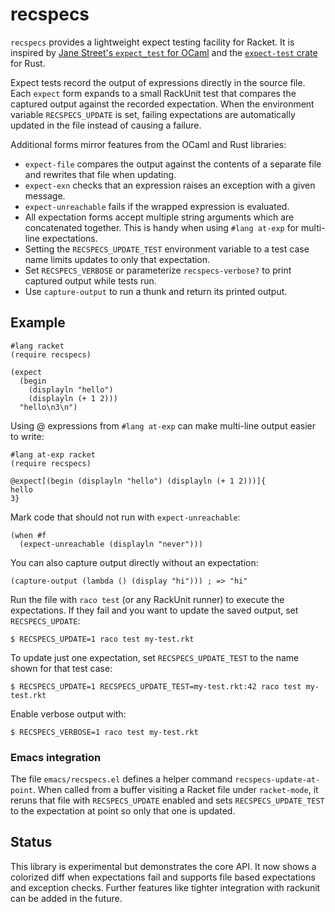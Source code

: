 # recspecs

`recspecs` provides a lightweight expect testing facility for Racket. It is
inspired by [Jane Street's `expect_test` for OCaml](https://github.com/janestreet/ppx_expect)
and the [`expect-test` crate](https://github.com/rust-analyzer/expect-test) for Rust.

Expect tests record the output of expressions directly in the source file.
Each `expect` form expands to a small RackUnit test that compares the
captured output against the recorded expectation. When the environment
variable `RECSPECS_UPDATE` is set, failing expectations are automatically
updated in the file instead of causing a failure.

Additional forms mirror features from the OCaml and Rust libraries:

* `expect-file` compares the output against the contents of a separate file
  and rewrites that file when updating.
* `expect-exn` checks that an expression raises an exception with a given
  message.
* `expect-unreachable` fails if the wrapped expression is evaluated.
* All expectation forms accept multiple string arguments which are
  concatenated together. This is handy when using
  `#lang at-exp` for multi-line expectations.
* Setting the `RECSPECS_UPDATE_TEST` environment variable to a test case
  name limits updates to only that expectation.
* Set `RECSPECS_VERBOSE` or parameterize `recspecs-verbose?` to print
  captured output while tests run.
* Use `capture-output` to run a thunk and return its printed output.

## Example

```racket
#lang racket
(require recspecs)

(expect
  (begin
    (displayln "hello")
    (displayln (+ 1 2)))
  "hello\n3\n")
```

Using @ expressions from `#lang at-exp` can make multi-line output
easier to write:

```racket
#lang at-exp racket
(require recspecs)

@expect[(begin (displayln "hello") (displayln (+ 1 2)))]{
hello
3}
```

Mark code that should not run with `expect-unreachable`:

```racket
(when #f
  (expect-unreachable (displayln "never")))
```

You can also capture output directly without an expectation:

```racket
(capture-output (lambda () (display "hi"))) ; => "hi"
```

Run the file with `raco test` (or any RackUnit runner) to execute the
expectations. If they fail and you want to update the saved output, set
`RECSPECS_UPDATE`:

```console
$ RECSPECS_UPDATE=1 raco test my-test.rkt
```
To update just one expectation, set `RECSPECS_UPDATE_TEST` to the name
shown for that test case:

```console
$ RECSPECS_UPDATE=1 RECSPECS_UPDATE_TEST=my-test.rkt:42 raco test my-test.rkt
```

Enable verbose output with:

```console
$ RECSPECS_VERBOSE=1 raco test my-test.rkt
```

### Emacs integration

The file `emacs/recspecs.el` defines a helper command
`recspecs-update-at-point`.  When called from a buffer visiting a Racket
file under `racket-mode`, it reruns that file with
`RECSPECS_UPDATE` enabled and sets `RECSPECS_UPDATE_TEST` to the
expectation at point so only that one is updated.

## Status

This library is experimental but demonstrates the core API. It now shows a
colorized diff when expectations fail and supports file based expectations
and exception checks. Further features like tighter integration with
rackunit can be added in the future.

